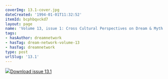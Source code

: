```yaml
---
coverImg: 13.1-cover.jpg
dateCreated: '1994-01-01T11:32:52'
itemId: bcphbqvckd7
layout: page
name: 'Volume 13, issue 1: Cross Cultural Perspectives on Dream & Myth'
tags:
- hasAuthor: dreamnetwork
- hasTag: dream-network-volume-13
- hasTag: dreamnetwork
type: post
urlSlug: '13.1'
---
```

<img class="card-journal-img" src="../images/13.1-rect.jpg"/><a href="../files/pdfs/Volume_13/13.1-Dream-Network_Volume-13_No-1.pdf" download="">Download issue 13.1</a>